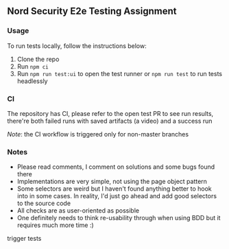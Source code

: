 ## Nord Security E2e Testing Assignment

### Usage
To run tests locally, follow the instructions below:
1. Clone the repo
2. Run `npm ci`
3. Run `npm run test:ui` to open the test runner or `npm run test` to run tests headlessly

### CI
The repository has CI, please refer to the open test PR to see run results, there're both
failed runs with saved artifacts (a video) and a success run

_Note_: the CI workflow is triggered only for non-master branches

### Notes
- Please read comments, I comment on solutions and some bugs found there
- Implementations are very simple, not using the page object pattern
- Some selectors are weird but I haven't found anything better to hook into in some cases. In reality, I'd just go ahead
and add good selectors to the source code
- All checks are as user-oriented as possible
- One definitely needs to think re-usability through when using BDD but it requires much more time :)

trigger tests